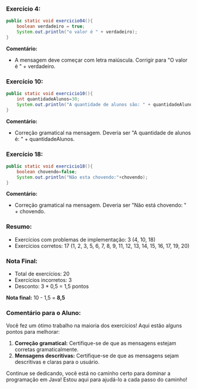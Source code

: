 ### Exercício 4:
```java
public static void exercicio04(){
    boolean verdadeiro = true;
    System.out.println("o valor é " + verdadeiro);
}
```
**Comentário:** 
- A mensagem deve começar com letra maiúscula. Corrigir para "O valor é " + verdadeiro.

### Exercício 10:
```java
public static void exercicio10(){
    int quantidadeAlunos=30;
    System.out.println("A quantidade de alunos são: " + quantidadeAlunos);
}
```
**Comentário:** 
- Correção gramatical na mensagem. Deveria ser "A quantidade de alunos é: " + quantidadeAlunos.

### Exercício 18:
```java
public static void exercicio18(){
    boolean chovendo=false;
    System.out.println("Não esta chovendo:"+chovendo);
}
```
**Comentário:** 
- Correção gramatical na mensagem. Deveria ser "Não está chovendo: " + chovendo.

### Resumo:
- Exercícios com problemas de implementação: 3 (4, 10, 18)
- Exercícios corretos: 17 (1, 2, 3, 5, 6, 7, 8, 9, 11, 12, 13, 14, 15, 16, 17, 19, 20)

### Nota Final:
- Total de exercícios: 20
- Exercícios incorretos: 3
- Desconto: 3 * 0,5 = 1,5 pontos

**Nota final:** 10 - 1,5 = **8,5**

### Comentário para o Aluno:
Você fez um ótimo trabalho na maioria dos exercícios! Aqui estão alguns pontos para melhorar:

1. **Correção gramatical:** Certifique-se de que as mensagens estejam corretas gramaticalmente.
2. **Mensagens descritivas:** Certifique-se de que as mensagens sejam descritivas e claras para o usuário.

Continue se dedicando, você está no caminho certo para dominar a programação em Java! Estou aqui para ajudá-lo a cada passo do caminho!
